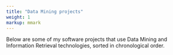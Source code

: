 ```yaml
---
title: "Data Mining projects"
weight: 1
markup: mmark
---
```


Below are some of my software projects that use Data Mining and Information
Retrieval technologies, sorted in chronological order.
